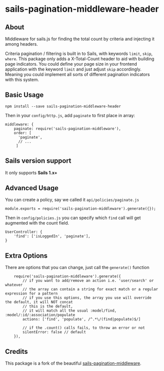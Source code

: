 # sails-pagination-middleware-header

## About

Middleware for sails.js for finding the total count by criteria and injecting it among headers. 

Criteria pagination / filtering is built in to Sails, with keywords `limit`, `skip`, `where`. This package only adds a X-Total-Count header to aid with building page indicators. You could define your page size in your frontend application with the keyword `limit` and just adjust `skip` accordingly. Meaning you could implement all sorts of different pagination indicators with this system.

## Basic Usage

    npm install --save sails-pagination-middleware-header

Then in your `config/http.js`, add `paginate` to first place in array:

    middleware: {
        paginate: require('sails-pagination-middleware'),
        order: [
          'paginate',
          // ...
         ]

## Sails version support
It only supports __Sails 1.x+__

## Advanced Usage

You can create a policy, say we called it `api/policies/paginate.js`

    module.exports = require('sails-pagination-middleware').generate({});

Then in `config/policies.js` you can specify which `find` call will get augmented with the count field.

    UserController: {
        'find': ['isLoggedIn', 'paginate'],
    }

## Extra Options

There are options that you can change, just call the `generate()` function

        require('sails-pagination-middleware').generate({
            // if you want to add/remove an action i.e. 'user/search' or whatever
            // the array can contain a string for exact match or a regular expression for a pattern
            // if you use this options, the array you use will override the default, it will NOT concat
            // this is the default,
            // it will match all the usual :model/find, :model/:id/:association/populate
            actions: ['find', 'populate', /^.*\/(find|populate)$/]

            // if the .count() calls fails, to throw an error or not
            silentError: false // default
        }),

## Credits

This package is a fork of the beautiful [sails-pagination-middleware](https://github.com/xtrinch/sails-pagination-middleware).
